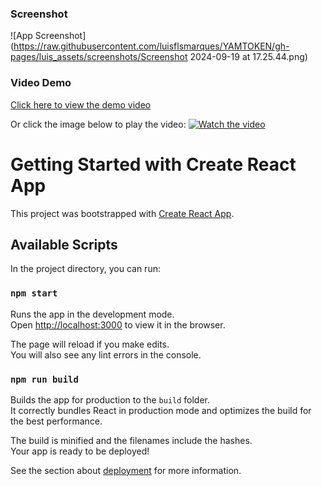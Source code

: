 ### Screenshot
![App Screenshot](https://raw.githubusercontent.com/luisflsmarques/YAMTOKEN/gh-pages/luis_assets/screenshots/Screenshot 2024-09-19 at 17.25.44.png)

### Video Demo
[Click here to view the demo video](https://raw.githubusercontent.com/luisflsmarques/YAMTOKEN/gh-pages/luis_assets/video/2024-09-19%2017-41-43.mov)

Or click the image below to play the video:
[![Watch the video](https://img.youtube.com/vi/default.jpg)](https://raw.githubusercontent.com/luisflsmarques/YAMTOKEN/gh-pages/luis_assets/video/2024-09-19%2017-41-43.mov)

# Getting Started with Create React App

This project was bootstrapped with [Create React App](https://github.com/facebook/create-react-app).

## Available Scripts

In the project directory, you can run:

### `npm start`

Runs the app in the development mode.\
Open [http://localhost:3000](http://localhost:3000) to view it in the browser.

The page will reload if you make edits.\
You will also see any lint errors in the console.

### `npm run build`

Builds the app for production to the `build` folder.\
It correctly bundles React in production mode and optimizes the build for the best performance.

The build is minified and the filenames include the hashes.\
Your app is ready to be deployed!

See the section about [deployment](https://facebook.github.io/create-react-app/docs/deployment) for more information.
